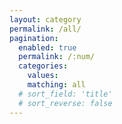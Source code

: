 ```yaml
---
layout: category
permalink: /all/
pagination: 
  enabled: true
  permalink: /:num/
  categories:
    values:
    matching: all
  # sort_field: 'title'
  # sort_reverse: false
---
```


